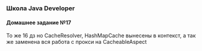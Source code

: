 ### Школа Java Developer
#### Домашнее задание №17

То же 16 дз но CacheResolver, HashMapCache вынесены в контекст, а так же заменена вся работа с прокси на CacheableAspect
